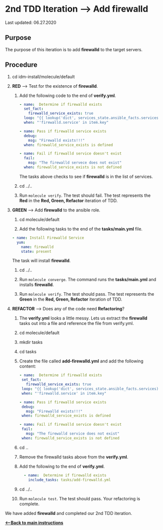 # 2nd TDD Iteration --> Add firewalld

Last updated: 06.27.2020

## Purpose

The purpose of this iteration is to add **firewalld** to the target servers.

## Procedure
1. cd idm-install/molecule/default

1. **RED** --> Test for the existence of **firewalld**.
    
    1. Add the following code to the end of **verify.yml**.
        
        ```yaml
        - name:  Determine if firewalld exists
          set_fact:
            firewalld_service_exists: true
          loop: "{{ lookup('dict', services_state.ansible_facts.services) }}"
          when: "'firewalld.service' in item.key"
    
        - name: Pass if firewalld service exists
          debug:
            msg: "Firewalld exists!!!"
          when: firewalld_service_exists is defined
    
        - name: Fail if firewalld service doesn't exist
          fail:
            msg: "The firewalld servece does not exist"
          when: firewalld_service_exists is not defined
        ```
           
        The tasks above checks to see if **firewalld** is in the list of
        services.
    1. cd ../..
    1. Run `molecule verify`.  The test should fail.  The test represents
       the **Red** in the **Red, Green, Refactor** iteration of TDD.

1. **GREEN** --> Add **firewalld** to the ansible role.
     
    1. cd molecule/default
        
    1. Add the following tasks to the end of the **tasks/main.yml** file.
        
    ```yaml
    - name: Install Firewalld Service
      yum:
        name: firewalld
        state: present
    ```   
           
    The task will install **firewalld**.
        
    1. cd ../..
    
    1. Run `molecule converge`.  The command runs the **tasks/main.yml**
    and installs **firewalld**.
    
    1. Run `molecule verify`. The test should pass.  The test represents
    the **Green** in the **Red, Green, Refactor** iteration of TDD.

1. **REFACTOR** --> Does any of the code need **Refactoring**?

    1. The **verify.yml** looks a little messy.  Lets us extract the **firewalld**
        tasks out into a file and reference the file from verify.yml.
        
    1. cd molecule/default
        
    1. mkdir tasks
        
    1. cd tasks
        
    1. Create the file called **add-firewalld.yml** and add the following content:
        
        ```yaml
       - name:  Determine if firewalld exists
         set_fact:
           firewalld_service_exists: true
         loop: "{{ lookup('dict', services_state.ansible_facts.services) }}"
         when: "'firewalld.service' in item.key"
       
       - name: Pass if firewalld service exists
         debug:
           msg: "Firewalld exists!!!"
         when: firewalld_service_exists is defined
       
       - name: Fail if firewalld service doesn't exist
         fail:
           msg: "The firewalld service does not exist"
         when: firewalld_service_exists is not defined
    
       ```
        
    1. cd ..
        
    1. Remove the firewalld tasks above from the **verify.yml**.
        
    1. Add the following to the end of **verify.yml**.
        
        ```yaml
          - name:  Determine if firewalld exists
            include_tasks: tasks/add-firewalld.yml
       ```          
           
    1. cd ../..
    1. Run `molecule test`.  The test should pass.  Your refactoring is complete.

We have added **firewalld** and completed our 2nd TDD iteration.

[**<--Back to main instructions**](../readme.md#2ndTDD)